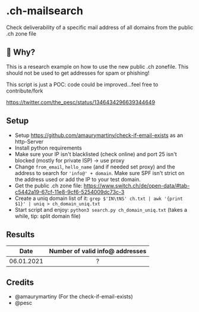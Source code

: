 # .ch-mailsearch
Check deliverability of a specific mail address of all domains from the public .ch zone file

## 🤔 Why?
This is a research example on how to use the new public .ch zonefile. 
This should not be used to get addresses for spam or phishing!

This script is just a POC: code could be improved...feel free to contribute/fork

https://twitter.com/the_pesc/status/1346434296639344649

## Setup
* Setup https://github.com/amaurymartiny/check-if-email-exists as an http-Server
* Install python requirements
* Make sure your IP isn't blacklisted (check online) and port 25 isn't blocked (mostly for private ISP) -> use proxy 
* Change `from_email`, `hello_name` (and if needed set proxy) and the address to search for `'info@' + domain`. Make sure SPF isn't strict on the address used or add the IP to your test domain.
* Get the public .ch zone file: https://www.switch.ch/de/open-data/#tab-c5442a19-67cf-11e8-9cf6-5254009dc73c-3
* Create a uniq domain list of it: `grep $'IN\tNS' ch.txt | awk '{print $1}' | uniq > ch_domain_uniq.txt`
* Start script and enjoy: `python3 search.py ch_domain_uniq.txt` (takes a while, tip: split domain file)

## Results
| Date          | Number of valid info@ addresses           | 
| ------------- |:-------------:|
| 06.01.2021     | ? |

## Credits
- @amaurymartiny (For the check-if-email-exists)
- @pesc

